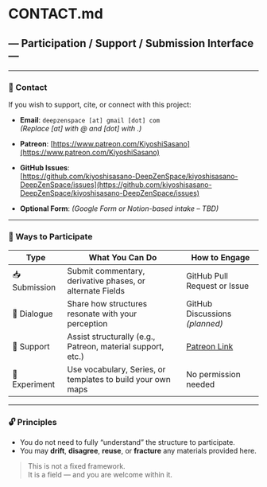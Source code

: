 # CONTACT.md  
## — Participation / Support / Submission Interface —

---

### 📩 Contact  

If you wish to support, cite, or connect with this project:

- **Email**: `deepzenspace [at] gmail [dot] com`  
  *(Replace [at] with @ and [dot] with .)*

- **Patreon**: [https://www.patreon.com/KiyoshiSasano](https://www.patreon.com/KiyoshiSasano)

- **GitHub Issues**:  
  [https://github.com/kiyoshisasano-DeepZenSpace/kiyoshisasano-DeepZenSpace/issues](https://github.com/kiyoshisasano-DeepZenSpace/kiyoshisasano-DeepZenSpace/issues)

- **Optional Form**: *(Google Form or Notion-based intake – TBD)*

---

### 🧭 Ways to Participate

| Type           | What You Can Do                                                | How to Engage                        |
|----------------|----------------------------------------------------------------|--------------------------------------|
| 📥 Submission   | Submit commentary, derivative phases, or alternate Fields      | GitHub Pull Request or Issue         |
| 💬 Dialogue     | Share how structures resonate with your perception             | GitHub Discussions *(planned)*       |
| 🤝 Support      | Assist structurally (e.g., Patreon, material support, etc.)    | [Patreon Link](https://www.patreon.com/KiyoshiSasano) |
| 🧪 Experiment    | Use vocabulary, Series, or templates to build your own maps   | No permission needed                 |

---

### 🔓 Principles

- You do not need to fully “understand” the structure to participate.
- You may **drift**, **disagree**, **reuse**, or **fracture** any materials provided here.

> This is not a fixed framework.  
> It is a field — and you are welcome within it.

